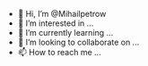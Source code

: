 - 👋 Hi, I’m @Mihailpetrow
- 👀 I’m interested in ...
- 🌱 I’m currently learning ...
- 💞️ I’m looking to collaborate on ...
- 📫 How to reach me ...

<!---
Mihailpetrow/Mihailpetrow is a ✨ special ✨ repository because its `README.md` (this file) appears on your GitHub profile.
You can click the Preview link to take a look at your changes.
--->
